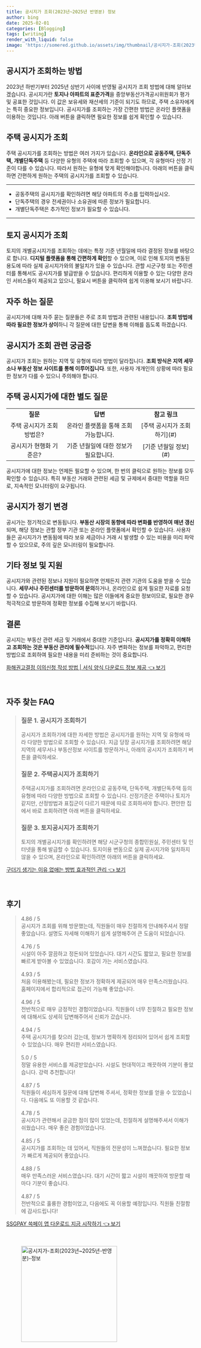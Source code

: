 ```yaml
---
title: 공시지가 조회(2023년~2025년 반영분) 정보
author: bing
date: 2025-02-01
categories: [Blogging]
tags: [writing]
render_with_liquid: false
image: 'https://somered.github.io/assets/img/thumbnail/공시지가-조회(2023년~2025년-반영분)-정보.webp'
---
```



<h2 id='공시지가_조회_방법'>공시지가 조회하는 방법</h2>

<p>2023년 하반기부터 2025년 상반기 사이에 반영될 공시지가 조회 방법에 대해 알아보겠습니다. 공시지가란 <b>토지나 아파트의 표준가격</b>을 중앙부동산가격공시위원회가 평가 및 공표한 것입니다. 이 값은 보유세와 재산세의 기준이 되기도 하므로, 주택 소유자에게는 특히 중요한 정보입니다. 공시지가를 조회하는 가장 간편한 방법은 온라인 플랫폼을 이용하는 것입니다. 아래 버튼을 클릭하면 필요한 정보를 쉽게 확인할 수 있습니다.</p>

<h2 id='주택공시지가_조회'>주택 공시지가 조회</h2>

<p>주택 공시지가를 조회하는 방법은 여러 가지가 있습니다. <b>온라인으로 공동주택, 단독주택, 개별단독주택</b> 등 다양한 유형의 주택에 따라 조회할 수 있으며, 각 유형마다 산정 기준이 다를 수 있습니다. 따라서 원하는 유형에 맞게 확인해야합니다. 아래의 버튼을 클릭하면 간편하게 원하는 주택의 공시지가를 조회할 수 있습니다.</p>

<hr />

<ul>
    <li>공동주택의 공시지가를 확인하려면 해당 아파트의 주소를 입력하십시오.</li>
    <li>단독주택의 경우 전세권이나 소유권에 따른 정보가 필요합니다.</li>
    <li>개별단독주택은 추가적인 정보가 필요할 수 있습니다.</li>
</ul>

<hr />

<h2 id='토지공시지가_조회'>토지 공시지가 조회</h2>

<p>토지의 개별공시지가를 조회하는 데에는 특정 기준 년월일에 따라 결정된 정보를 바탕으로 합니다. <b>디지털 플랫폼을 통해 간편하게 확인</b>할 수 있으며, 이로 인해 토지의 변동된 용도에 따라 실제 공시지가와의 불일치가 있을 수 있습니다. 관할 시군구청 또는 주민센터를 통해서도 공시지가를 발급받을 수 있습니다. 편리하게 이용할 수 있는 다양한 온라인 서비스들이 제공되고 있으니, 필요시 버튼을 클릭하여 쉽게 이용해 보시기 바랍니다.</p>

<h2 id='FAQ_자주하는질문'>자주 하는 질문</h2>

<p>공시지가에 대해 자주 묻는 질문들은 주로 조회 방법과 관련된 내용입니다. <b>조회 방법에 따라 필요한 정보가 상이</b>하니 각 질문에 대한 답변을 통해 이해를 돕도록 하겠습니다.</p>

<h2 id='공시지가_조회_질문'>공시지가 조회 관련 궁금증</h2>

<p>공시지가 조회는 원하는 지역 및 유형에 따라 방법이 달라집니다. <b>조회 방식은 지역 세무소나 부동산 정보 사이트를 통해 이루어집니다</b>. 또한, 사용자 개개인의 상황에 따라 필요한 정보가 다를 수 있으니 주의해야 합니다.</p>

<h2 id='공시지가_주택_조회'>주택 공시지가에 대한 별도 질문</h2>

<table>
    <tr>
        <td style="text-align: center; height: 17px;"><b>질문</b></td>
        <td style="text-align: center; height: 17px;"><b>답변</b></td>
        <td style="text-align: center; height: 17px;"><b>참고 링크</b></td>
    </tr>
    <tr>
        <td style="text-align: center; height: 17px;">주택 공시지가 조회 방법은?</td>
        <td style="text-align: center; height: 17px;">온라인 플랫폼을 통해 조회 가능합니다.</td>
        <td style="text-align: center; height: 17px;">[주택 공시지가 조회하기](#)</td>
    </tr>
    <tr>
        <td style="text-align: center; height: 17px;">공시지가 현행화 기준은?</td>
        <td style="text-align: center; height: 17px;">기준 년월일에 대한 정보가 필요합니다.</td>
        <td style="text-align: center; height: 17px;">[기준 년월일 정보](#)</td>
    </tr>
</table>

<p>공시지가에 대한 정보는 언제든 필요할 수 있으며, 한 번의 클릭으로 원하는 정보를 모두 확인할 수 있습니다. 특히 부동산 거래와 관련된 세금 및 규제에서 중대한 역할을 하므로, 지속적인 모니터링이 요구됩니다.</p>

<h2 id='공시지가_정기_변경'>공시지가 정기 변경</h2>

<p>공시가는 정기적으로 변동됩니다. <b>부동산 시장의 동향에 따라 변화를 반영하여 매년 갱신</b>되며, 해당 정보는 관할 정부 기관 또는 온라인 플랫폼에서 확인할 수 있습니다. 사용자들은 공시지가가 변동됨에 따라 보유 세금이나 거래 시 발생할 수 있는 비용을 미리 파악할 수 있으므로, 주의 깊은 모니터링이 필요합니다.</p>

<h2 id='기타_정보_및_지원'>기타 정보 및 지원</h2>

<p>공시지가와 관련된 정보나 지원이 필요하면 언제든지 관련 기관의 도움을 받을 수 있습니다. <b>세무서나 주민센터를 방문하여 문의</b>하거나, 온라인으로 쉽게 필요한 자료를 요청할 수 있습니다. 공시지가에 대한 이해는 많은 이들에게 중요한 정보이므로, 필요한 경우 적극적으로 방문하여 정확한 정보를 수집해 보시기 바랍니다.</p>

<h2 id='결론'>결론</h2>

<p>공시지는 부동산 관련 세금 및 거래에서 중대한 기준입니다. <b>공시지가를 정확히 이해하고 조회하는 것은 부동산 관리에 필수적</b>입니다. 자주 변화하는 정보를 파악하고, 편리한 방법으로 조회하여 필요한 내용을 미리 준비하는 것이 중요합니다.</p>


<p><a class="click-button" title="화해권고결정 이의신청 작성 방법 | 서식 양식 다운로드 정보 제공" href="https://somered.github.io/posts/%ED%99%94%ED%95%B4%EA%B6%8C%EA%B3%A0%EA%B2%B0%EC%A0%95-%EC%9D%B4%EC%9D%98%EC%8B%A0%EC%B2%AD-%EC%9E%91%EC%84%B1-%EB%B0%A9%EB%B2%95-%EC%84%9C%EC%8B%9D-%EC%96%91%EC%8B%9D-%EB%8B%A4%EC%9A%B4%EB%A1%9C%EB%93%9C-%EC%A0%95%EB%B3%B4-%EC%A0%9C%EA%B3%B5/" rel="dofollow">화해권고결정 이의신청 작성 방법 | 서식 양식 다운로드 정보 제공 👈 보기</a></p><br>
<h2 id='자주_찾는_FAQ'>자주 찾는 FAQ</h2>
<div itemscope="" itemtype="https://schema.org/FAQPage"> 
<blockquote> 
<div itemscope="" itemprop="mainEntity" itemtype="https://schema.org/Question"> 
<h3 itemprop="name">질문 1. 공시지가 조회하기</h3> 
<div itemscope="" itemprop="acceptedAnswer" itemtype="https://schema.org/Answer"> 
<span itemprop="text"> 
<p>공시지가 조회하기에 대한 자세한 방법은 공시지가를 원하는 지역 및 유형에 따라 다양한 방법으로 조회할 수 있습니다. 지금 당장 공시지가를 조회하려면 해당 지역의 세무서나 부동산정보 사이트를 방문하거나, 아래의 공시지가 조회하기 버튼을 클릭하세요.</p> 
</span> 
</div> 
</div> 

<div itemscope="" itemprop="mainEntity" itemtype="https://schema.org/Question"> 
<h3 itemprop="name">질문 2. 주택공시지가 조회하기</h3> 
<div itemscope="" itemprop="acceptedAnswer" itemtype="https://schema.org/Answer"> 
<span itemprop="text"> 
<p>주택공시지가를 조회하려면 온라인으로 공동주택, 단독주택, 개별단독주택 등의 유형에 따라 다양한 방법으로 조회할 수 있습니다. 산정기준은 주택이나 토지가 같지만, 산정방법과 표집군이 다르기 때문에 따로 조회하셔야 합니다. 편안한 집에서 바로 조회하려면 아래 버튼을 클릭하세요.</p> 
</span> 
</div> 
</div> 

<div itemscope="" itemprop="mainEntity" itemtype="https://schema.org/Question"> 
<h3 itemprop="name">질문 3. 토지공시지가 조회하기</h3> 
<div itemscope="" itemprop="acceptedAnswer" itemtype="https://schema.org/Answer"> 
<span itemprop="text"> 
<p>토지의 개별공시지가를 확인하려면 해당 시군구청의 종합민원실, 주민센터 및 인터넷을 통해 발급할 수 있습니다. 토지이용 변동으로 실제 공시지가와 일치하지 않을 수 있으며, 온라인으로 확인하려면 아래의 버튼을 클릭하세요.</p> 
</span> 
</div> 
</div> 
</blockquote> 
</div>
<p><a class="click-button" title="구더기 생기는 이유 없애는 방법 효과적인 관리" href="https://somered.github.io/posts/%EA%B5%AC%EB%8D%94%EA%B8%B0-%EC%83%9D%EA%B8%B0%EB%8A%94-%EC%9D%B4%EC%9C%A0-%EC%97%86%EC%95%A0%EB%8A%94-%EB%B0%A9%EB%B2%95-%ED%9A%A8%EA%B3%BC%EC%A0%81%EC%9D%B8-%EA%B4%80%EB%A6%AC/" rel="dofollow">구더기 생기는 이유 없애는 방법 효과적인 관리 👈 보기</a></p><br>
<h2 id='후기'>후기</h2>
<div itemscope itemtype="https://schema.org/Product">
  <blockquote>
  <div itemprop="review" itemscope itemtype="https://schema.org/Review">
      <div itemprop="reviewRating" itemscope itemtype="https://schema.org/Rating"> <span itemprop="ratingValue">4.86</span> / <span itemprop="bestRating">5</span> </div>
      <span itemprop="reviewBody">공시지가 조회를 위해 방문했는데, 직원들이 매우 친절하게 안내해주셔서 정말 좋았습니다. 설명도 자세해 이해하기 쉽게 설명해주어 큰 도움이 되었습니다.</span>
  </div>
  <br>
  <div itemprop="review" itemscope itemtype="https://schema.org/Review">
      <div itemprop="reviewRating" itemscope itemtype="https://schema.org/Rating"> <span itemprop="ratingValue">4.76</span> / <span itemprop="bestRating">5</span> </div>
      <span itemprop="reviewBody">시설이 아주 깔끔하고 정돈되어 있었습니다. 대기 시간도 짧았고, 필요한 정보를 빠르게 받아볼 수 있었습니다. 호감이 가는 서비스였습니다.</span>
  </div>
  <br>
  <div itemprop="review" itemscope itemtype="https://schema.org/Review">
      <div itemprop="reviewRating" itemscope itemtype="https://schema.org/Rating"> <span itemprop="ratingValue">4.93</span> / <span itemprop="bestRating">5</span> </div>
      <span itemprop="reviewBody">처음 이용해봤는데, 필요한 정보가 정확하게 제공되어 매우 만족스러웠습니다. 홈페이지에서 합리적으로 접근이 가능해 좋았습니다.</span>
  </div>
  <br>
  <div itemprop="review" itemscope itemtype="https://schema.org/Review">
      <div itemprop="reviewRating" itemscope itemtype="https://schema.org/Rating"> <span itemprop="ratingValue">4.96</span> / <span itemprop="bestRating">5</span> </div>
      <span itemprop="reviewBody">전반적으로 매우 긍정적인 경험이었습니다. 직원들이 너무 친절하고 필요한 정보에 대해서도 상세히 답변해주어서 신뢰가 갔습니다.</span>
  </div>
  <br>
  <div itemprop="review" itemscope itemtype="https://schema.org/Review">
      <div itemprop="reviewRating" itemscope itemtype="https://schema.org/Rating"> <span itemprop="ratingValue">4.94</span> / <span itemprop="bestRating">5</span> </div>
      <span itemprop="reviewBody">주택 공시지가를 찾으러 갔는데, 정보가 명확하게 정리되어 있어서 쉽게 조회할 수 있었습니다. 매우 편리한 서비스였습니다.</span>
  </div>
  <br>
  <div itemprop="review" itemscope itemtype="https://schema.org/Review">
      <div itemprop="reviewRating" itemscope itemtype="https://schema.org/Rating"> <span itemprop="ratingValue">5.0</span> / <span itemprop="bestRating">5</span> </div>
      <span itemprop="reviewBody">정말 유용한 서비스를 제공받았습니다. 시설도 현대적이고 깨끗하여 기분이 좋았습니다. 강력 추천합니다!</span>
  </div>
  <br>
  <div itemprop="review" itemscope itemtype="https://schema.org/Review">
      <div itemprop="reviewRating" itemscope itemtype="https://schema.org/Rating"> <span itemprop="ratingValue">4.87</span> / <span itemprop="bestRating">5</span> </div>
      <span itemprop="reviewBody">직원들이 세심하게 질문에 대해 답변해 주셔서, 정확한 정보를 얻을 수 있었습니다. 다음에도 또 이용할 것 같습니다.</span>
  </div>
  <br>
  <div itemprop="review" itemscope itemtype="https://schema.org/Review">
      <div itemprop="reviewRating" itemscope itemtype="https://schema.org/Rating"> <span itemprop="ratingValue">4.78</span> / <span itemprop="bestRating">5</span> </div>
      <span itemprop="reviewBody">공시지가 관련해서 궁금한 점이 많이 있었는데, 친절하게 설명해주셔서 이해가 쉬웠습니다. 매우 좋은 경험이었습니다.</span>
  </div>
  <br>
  <div itemprop="review" itemscope itemtype="https://schema.org/Review">
      <div itemprop="reviewRating" itemscope itemtype="https://schema.org/Rating"> <span itemprop="ratingValue">4.85</span> / <span itemprop="bestRating">5</span> </div>
      <span itemprop="reviewBody">공시지가를 조회하는 데 있어서, 직원들의 전문성이 느껴졌습니다. 필요한 정보가 빠르게 제공되어 좋았습니다.</span>
  </div>
  <br>
  <div itemprop="review" itemscope itemtype="https://schema.org/Review">
      <div itemprop="reviewRating" itemscope itemtype="https://schema.org/Rating"> <span itemprop="ratingValue">4.88</span> / <span itemprop="bestRating">5</span> </div>
      <span itemprop="reviewBody">매우 만족스러운 서비스였습니다. 대기 시간이 짧고 시설이 깨끗하여 방문할 때마다 기분이 좋습니다.</span>
  </div>
  <br>
  <div itemprop="review" itemscope itemtype="https://schema.org/Review">
      <div itemprop="reviewRating" itemscope itemtype="https://schema.org/Rating"> <span itemprop="ratingValue">4.87</span> / <span itemprop="bestRating">5</span> </div>
      <span itemprop="reviewBody">전반적으로 훌륭한 경험이었고, 다음에도 꼭 이용할 예정입니다. 직원들 친절함에 감사드립니다!</span>
  </div>
  </blockquote>
</div>
<p><a class="click-button" title="SSGPAY 쓱페이 앱 다운로드 지금 시작하기" href="https://somered.github.io/posts/SSGPAY-%EC%93%B1%ED%8E%98%EC%9D%B4-%EC%95%B1-%EB%8B%A4%EC%9A%B4%EB%A1%9C%EB%93%9C-%EC%A7%80%EA%B8%88-%EC%8B%9C%EC%9E%91%ED%95%98%EA%B8%B0/" rel="dofollow">SSGPAY 쓱페이 앱 다운로드 지금 시작하기 👈 보기</a></p><br>
<figure class="image"><img src="https://somered.github.io/assets/img/thumbnail/공시지가-조회(2023년~2025년-반영분)-정보.webp" alt="공시지가-조회(2023년~2025년-반영분)-정보" width="256" height="256"></figure>